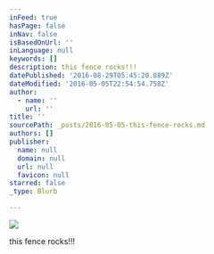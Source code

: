 ```yaml
---
inFeed: true
hasPage: false
inNav: false
isBasedOnUrl: ''
inLanguage: null
keywords: []
description: this fence rocks!!!
datePublished: '2016-08-29T05:45:20.889Z'
dateModified: '2016-05-05T22:54:54.758Z'
author:
  - name: ''
    url: ''
title: ''
sourcePath: _posts/2016-05-05-this-fence-rocks.md
authors: []
publisher:
  name: null
  domain: null
  url: null
  favicon: null
starred: false
_type: Blurb

---
```

![](https://s3-us-west-2.amazonaws.com/the-grid-img/p/9ed5697a6e19a73da0d7431005355fef14fbb992.jpg)

this fence rocks!!!